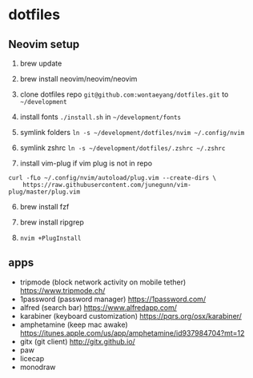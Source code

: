 # dotfiles

## Neovim setup

1. brew update

2. brew install neovim/neovim/neovim

3. clone dotfiles repo `git@github.com:wontaeyang/dotfiles.git` to `~/development`

4. install fonts `./install.sh` in `~/development/fonts`

5. symlink folders `ln -s ~/development/dotfiles/nvim ~/.config/nvim`

6. symlink zshrc `ln -s ~/development/dotfiles/.zshrc ~/.zshrc`

7. install vim-plug if vim plug is not in repo

```
curl -fLo ~/.config/nvim/autoload/plug.vim --create-dirs \
    https://raw.githubusercontent.com/junegunn/vim-plug/master/plug.vim
```

6. brew install fzf

7. brew install ripgrep

8. `nvim +PlugInstall`


## apps

* tripmode (block network activity on mobile tether) https://www.tripmode.ch/
* 1password (password manager) https://1password.com/
* alfred (search bar) https://www.alfredapp.com/
* karabiner (keyboard customization) https://pqrs.org/osx/karabiner/
* amphetamine (keep mac awake) https://itunes.apple.com/us/app/amphetamine/id937984704?mt=12
* gitx (git client) http://gitx.github.io/
* paw
* licecap
* monodraw
